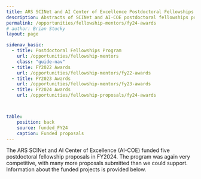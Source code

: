 ```yaml
---
title: ARS SCINet and AI Center of Excellence Postdoctoral Fellowships Program - FY2024 Awards
description: Abstracts of SCINet and AI-COE postdoctoral fellowships proposals funded in FY2024.
permalink: /opportunities/fellowship-mentors/fy24-awards
# author: Brian Stucky 
layout: page

sidenav_basic:
  - title: Postdoctoral Fellowships Program
    url: /opportunities/fellowship-mentors
    class: "guide-nav"
  - title: FY2022 Awards
    url: /opportunities/fellowship-mentors/fy22-awards
  - title: FY2023 Awards
    url: /opportunities/fellowship-mentors/fy23-awards
  - title: FY2024 Awards
    url: /opportunities/fellowship-proposals/fy24-awards



table:
    position: back
    source: funded_FY24
    caption: Funded proposals
---
```


The ARS SCINet and AI Center of Excellence (AI-COE) funded five postdoctoral fellowship proposals in FY2024. The program was again very competitive, with many more proposals submitted than we could support.  Information about the funded projects is provided below.




